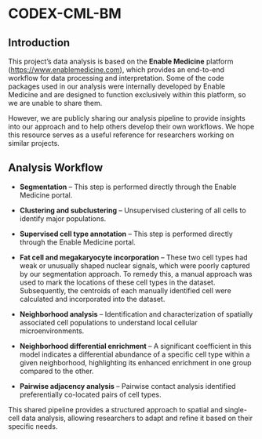 # CODEX-CML-BM


## Introduction

This project’s data analysis is based on the **Enable Medicine** platform (https://www.enablemedicine.com), which provides an end-to-end workflow for data processing and interpretation. Some of the code packages used in our analysis were internally developed by Enable Medicine and are designed to function exclusively within this platform, so we are unable to share them.

However, we are publicly sharing our analysis pipeline to provide insights into our approach and to help others develop their own workflows. We hope this resource serves as a useful reference for researchers working on similar projects.


## Analysis Workflow

- **Segmentation** – This step is performed directly through the Enable Medicine portal.  

- **Clustering and subclustering** – Unsupervised clustering of all cells to identify major populations.  

- **Supervised cell type annotation** – This step is performed directly through the Enable Medicine portal.  

- **Fat cell and megakaryocyte incorporation** – These two cell types had weak or unusually shaped nuclear signals, which were poorly captured by our segmentation approach. To remedy this, a manual approach was used to mark the locations of these cell types in the dataset. Subsequently, the centroids of each manually identified cell were calculated and incorporated into the dataset.  

- **Neighborhood analysis** – Identification and characterization of spatially associated cell populations to understand local cellular microenvironments.  

- **Neighborhood differential enrichment** – A significant coefficient in this model indicates a differential abundance of a specific cell type within a given neighborhood, highlighting its enhanced enrichment in one group compared to the other.  

- **Pairwise adjacency analysis** – Pairwise contact analysis identified preferentially co-located pairs of cell types.  

This shared pipeline provides a structured approach to spatial and single-cell data analysis, allowing researchers to adapt and refine it based on their specific needs.
